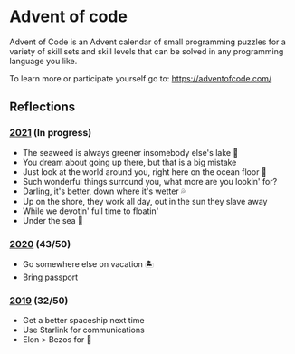 # Advent of code

Advent of Code is an Advent calendar of small programming puzzles for a variety of skill sets and skill levels that can be solved in any programming language you like.

To learn more or participate yourself go to: https://adventofcode.com/

## Reflections
### [2021](/2021/) (In progress)
 * The seaweed is always greener insomebody else's lake 🌊
 * You dream about going up there, but that is a big mistake
 * Just look at the world around you, right here on the ocean floor 🐚
 * Such wonderful things surround you, what more are you lookin' for?
 * Darling, it's better, down where it's wetter 💦
 * Up on the shore, they work all day, out in the sun they slave away
 * While we devotin' full time to floatin'
 * Under the sea 🐠

### [2020](/2020/) (43/50)
* Go somewhere else on vacation 🏝
* Bring passport

### [2019](/2019/) (32/50)
* Get a better spaceship next time
* Use Starlink for communications
* Elon > Bezos for 🚀 
